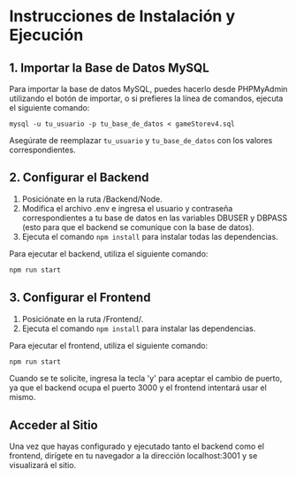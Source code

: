 # Instrucciones de Instalación y Ejecución

## 1. Importar la Base de Datos MySQL

Para importar la base de datos MySQL, puedes hacerlo desde PHPMyAdmin utilizando el botón de importar, o si prefieres la línea de comandos, ejecuta el siguiente comando:

```mysql
mysql -u tu_usuario -p tu_base_de_datos < gameStorev4.sql
```

Asegúrate de reemplazar `tu_usuario` y `tu_base_de_datos` con los valores correspondientes.

## 2. Configurar el Backend

1. Posiciónate en la ruta /Backend/Node.
2. Modifica el archivo .env e ingresa el usuario y contraseña correspondientes a tu base de datos en las variables DBUSER y DBPASS (esto para que el backend se comunique con la base de datos).
3. Ejecuta el comando `npm install` para instalar todas las dependencias.

Para ejecutar el backend, utiliza el siguiente comando:

```bash
npm run start
```

## 3. Configurar el Frontend

1. Posiciónate en la ruta /Frontend/.
2. Ejecuta el comando `npm install` para instalar las dependencias.

Para ejecutar el frontend, utiliza el siguiente comando:

```bash
npm run start
```


Cuando se te solicite, ingresa la tecla 'y' para aceptar el cambio de puerto, ya que el backend ocupa el puerto 3000 y el frontend intentará usar el mismo.

## Acceder al Sitio

Una vez que hayas configurado y ejecutado tanto el backend como el frontend, dirígete en tu navegador a la dirección localhost:3001 y se visualizará el sitio.

